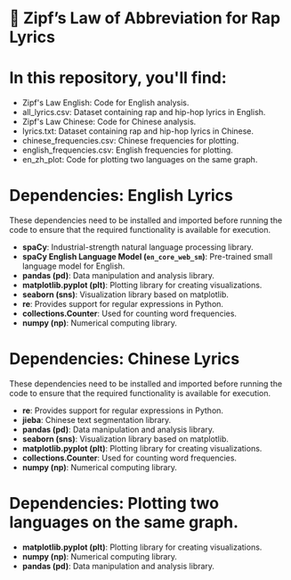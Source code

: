 # 🎵 Zipf’s Law of Abbreviation for Rap Lyrics

# In this repository, you'll find:

- Zipf's Law English: Code for English analysis.
- all_lyrics.csv: Dataset containing rap and hip-hop lyrics in English.
- Zipf's Law Chinese: Code for Chinese analysis.
- lyrics.txt: Dataset containing rap and hip-hop lyrics in Chinese.
- chinese_frequencies.csv: Chinese frequencies for plotting.
- english_frequencies.csv: English frequencies for plotting.
- en_zh_plot: Code for plotting two languages on the same graph.

# Dependencies: English Lyrics

These dependencies need to be installed and imported before running the code to ensure that the required functionality is available for execution.

- **spaCy**: Industrial-strength natural language processing library.
- **spaCy English Language Model (`en_core_web_sm`)**: Pre-trained small language model for English.
- **pandas (pd)**: Data manipulation and analysis library.
- **matplotlib.pyplot (plt)**: Plotting library for creating visualizations.
- **seaborn (sns)**: Visualization library based on matplotlib.
- **re**: Provides support for regular expressions in Python.
- **collections.Counter**: Used for counting word frequencies.
- **numpy (np)**: Numerical computing library.

# Dependencies: Chinese Lyrics

These dependencies need to be installed and imported before running the code to ensure that the required functionality is available for execution.
- **re**: Provides support for regular expressions in Python.
- **jieba**: Chinese text segmentation library.
- **pandas (pd)**: Data manipulation and analysis library.
- **seaborn (sns)**: Visualization library based on matplotlib.
- **matplotlib.pyplot (plt)**: Plotting library for creating visualizations.
- **collections.Counter**: Used for counting word frequencies.
- **numpy (np)**: Numerical computing library.

# Dependencies: Plotting two languages on the same graph.

- **matplotlib.pyplot (plt)**: Plotting library for creating visualizations.
- **numpy (np)**: Numerical computing library.
- **pandas (pd)**: Data manipulation and analysis library.
